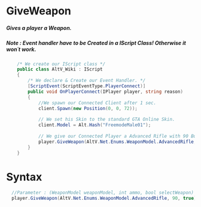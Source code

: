 # GiveWeapon
##### Gives a player a Weapon.
##### Note : Event handler have to be Created in a IScript Class! Otherwise it won´t work.

```csharp
    /* We create our IScript class */
    public class AltV_Wiki : IScript
    {
        /* We declare & Create our Event Handler. */
        [ScriptEvent(ScriptEventType.PlayerConnect)]
        public void OnPlayerConnect(IPlayer player, string reason)
        {
            //We spawn our Connected Client after 1 sec.
            client.Spawn(new Position(0, 0, 72));
            
            // We set his Skin to the standard GTA Online Skin.
            client.Model = Alt.Hash("FreemodeMale01");
            
            // We give our Connected Player a Advanced Rifle with 90 Bullets! He should select his new Weapon Instantly.
            player.GiveWeapon(AltV.Net.Enums.WeaponModel.AdvancedRifle, 90, true);
        }
    }
```
# Syntax
```csharp
  //Parameter : (WeaponModel weaponModel, int ammo, bool selectWeapon)
  player.GiveWeapon(AltV.Net.Enums.WeaponModel.AdvancedRifle, 90, true);
```

